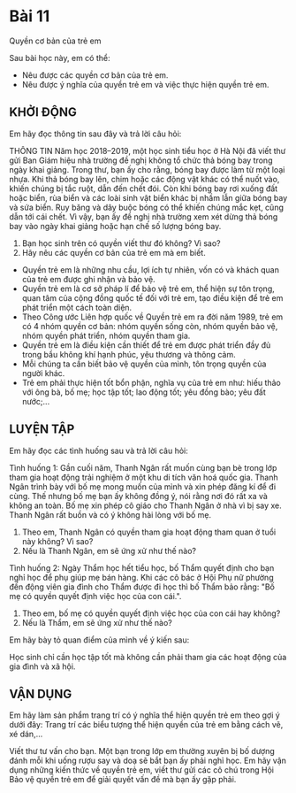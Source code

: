# Bài 11
Quyền cơ bản của trẻ em

Sau bài học này, em có thể:
* Nêu được các quyền cơ bản của trẻ em.
* Nêu được ý nghĩa của quyền trẻ em và việc thực hiện quyền trẻ em.

## KHỞI ĐỘNG
Em hãy đọc thông tin sau đây và trả lời câu hỏi:

THÔNG TIN
Năm học 2018–2019, một học sinh tiểu học ở Hà Nội đã viết thư gửi Ban Giám hiệu nhà trường đề nghị không tổ chức thả bóng bay trong ngày khai giảng.
Trong thư, bạn ấy cho rằng, bóng bay được làm từ một loại nhựa. Khi thả bóng bay lên, chim hoặc các động vật khác có thể nuốt vào, khiến chúng bị tắc ruột, dẫn đến chết đói. Còn khi bóng bay rơi xuống đất hoặc biển, rùa biển và các loài sinh vật biển khác bị nhầm lẫn giữa bóng bay và sứa biển. Ruy băng và dây buộc bóng có thể khiến chúng mắc kẹt, cũng dẫn tới cái chết.
Vì vậy, bạn ấy đề nghị nhà trường xem xét dừng thả bóng bay vào ngày khai giảng hoặc hạn chế số lượng bóng bay.

1. Bạn học sinh trên có quyền viết thư đó không? Vì sao?
2. Hãy nêu các quyền cơ bản của trẻ em mà em biết.

- Quyền trẻ em là những nhu cầu, lợi ích tự nhiên, vốn có và khách quan của trẻ em được ghi nhận và bảo vệ.
- Quyền trẻ em là cơ sở pháp lí để bảo vệ trẻ em, thể hiện sự tôn trọng, quan tâm của cộng đồng quốc tế đối với trẻ em, tạo điều kiện để trẻ em phát triển một cách toàn diện.
- Theo Công ước Liên hợp quốc về Quyền trẻ em ra đời năm 1989, trẻ em có 4 nhóm quyền cơ bản: nhóm quyền sống còn, nhóm quyền bảo vệ, nhóm quyền phát triển, nhóm quyền tham gia.
- Quyền trẻ em là điều kiện cần thiết để trẻ em được phát triển đầy đủ trong bầu không khí hạnh phúc, yêu thương và thông cảm.
- Mỗi chúng ta cần biết bảo vệ quyền của mình, tôn trọng quyền của người khác.
- Trẻ em phải thực hiện tốt bổn phận, nghĩa vụ của trẻ em như: hiếu thảo với ông bà, bố mẹ; học tập tốt; lao động tốt; yêu đồng bào; yêu đất nước;...

## LUYỆN TẬP
Em hãy đọc các tình huống sau và trả lời câu hỏi:

Tình huống 1: Gần cuối năm, Thanh Ngân rất muốn cùng bạn bè trong lớp tham gia hoạt động trải nghiệm ở một khu di tích văn hoá quốc gia. Thanh Ngân trình bày với bố mẹ mong muốn của mình và xin phép đăng kí để đi cùng. Thế nhưng bố mẹ bạn ấy không đồng ý, nói rằng nơi đó rất xa và không an toàn. Bố mẹ xin phép cô giáo cho Thanh Ngân ở nhà vì bị say xe. Thanh Ngân rất buồn và có ý không hài lòng với bố mẹ.

1. Theo em, Thanh Ngân có quyền tham gia hoạt động tham quan ở tuổi này không? Vì sao?
2. Nếu là Thanh Ngân, em sẽ ứng xử như thế nào?

Tình huống 2: Ngày Thẩm học hết tiểu học, bố Thẩm quyết định cho bạn nghỉ học để phụ giúp mẹ bán hàng. Khi các cô bác ở Hội Phụ nữ phường đến động viên gia đình cho Thẩm được đi học thì bố Thẩm bảo rằng: "Bố mẹ có quyền quyết định việc học của con cái.".

1. Theo em, bố mẹ có quyền quyết định việc học của con cái hay không?
2. Nếu là Thẩm, em sẽ ứng xử như thế nào?

Em hãy bày tỏ quan điểm của mình về ý kiến sau:

Học sinh chỉ cần học tập tốt mà không cần phải tham gia các hoạt động của gia đình và xã hội.

## VẬN DỤNG
Em hãy làm sản phẩm trang trí có ý nghĩa thể hiện quyền trẻ em theo gợi ý dưới đây:
Trang trí các biểu tượng thể hiện quyền của trẻ em bằng cách vẽ, xé dán,...

Viết thư tư vấn cho bạn.
Một bạn trong lớp em thường xuyên bị bố dượng đánh mỗi khi uống rượu say và doạ sẽ bắt bạn ấy phải nghỉ học. Em hãy vận dụng những kiến thức về quyền trẻ em, viết thư gửi các cô chú trong Hội Bảo vệ quyền trẻ em để giải quyết vấn đề mà bạn ấy gặp phải.
